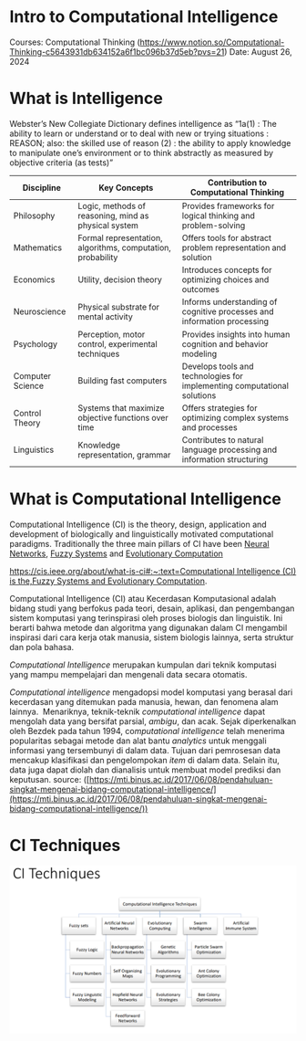 # Intro to Computational Intelligence

Courses: Computational Thinking (https://www.notion.so/Computational-Thinking-c5643931db634152a6f1bc096b37d5eb?pvs=21)
Date: August 26, 2024

# What is Intelligence

Webster’s New Collegiate Dictionary defines intelligence as “1a(1) : The ability to learn or
understand or to deal with new or trying situations : REASON; also: the skilled use of reason (2) : the
ability to apply knowledge to manipulate one’s environment or to think abstractly as measured by objective criteria (as tests)”

| Discipline | Key Concepts | Contribution to Computational Thinking |
| --- | --- | --- |
| Philosophy | Logic, methods of reasoning, mind as physical system | Provides frameworks for logical thinking and problem-solving |
| Mathematics | Formal representation, algorithms, computation, probability | Offers tools for abstract problem representation and solution |
| Economics | Utility, decision theory | Introduces concepts for optimizing choices and outcomes |
| Neuroscience | Physical substrate for mental activity | Informs understanding of cognitive processes and information processing |
| Psychology | Perception, motor control, experimental techniques | Provides insights into human cognition and behavior modeling |
| Computer Science | Building fast computers | Develops tools and technologies for implementing computational solutions |
| Control Theory | Systems that maximize objective functions over time | Offers strategies for optimizing complex systems and processes |
| Linguistics | Knowledge representation, grammar | Contributes to natural language processing and information structuring |

# What is Computational Intelligence

Computational Intelligence (CI) is the theory, design, application and development of biologically and linguistically motivated computational paradigms. Traditionally the three main pillars of CI have been [Neural Networks](https://cis.ieee.org/publications/t-neural-networks-and-learning-systems), [Fuzzy Systems](https://cis.ieee.org/publications/t-fuzzy-systems) and [Evolutionary Computation](https://cis.ieee.org/publications/t-evolutionary-computation)

[https://cis.ieee.org/about/what-is-ci#:~:text=Computational Intelligence (CI) is the,Fuzzy Systems and Evolutionary Computation](https://cis.ieee.org/about/what-is-ci#:~:text=Computational%20Intelligence%20(CI)%20is%20the,Fuzzy%20Systems%20and%20Evolutionary%20Computation).

Computational Intelligence (CI) atau Kecerdasan Komputasional adalah bidang studi yang berfokus pada teori, desain, aplikasi, dan pengembangan sistem komputasi yang terinspirasi oleh proses biologis dan linguistik. Ini berarti bahwa metode dan algoritma yang digunakan dalam CI mengambil inspirasi dari cara kerja otak manusia, sistem biologis lainnya, serta struktur dan pola bahasa.

*Computational Intelligence* merupakan kumpulan dari teknik komputasi yang mampu mempelajari dan mengenali data secara otomatis. 

*Computational intelligence* mengadopsi model komputasi yang berasal dari kecerdasan yang ditemukan pada manusia, hewan, dan fenomena alam lainnya.  Menariknya, teknik-teknik *computational intelligence* dapat mengolah data yang bersifat parsial, *ambigu*, dan acak. Sejak diperkenalkan oleh Bezdek pada tahun 1994, co*mputational intelligence* telah menerima popularitas sebagai metode dan alat bantu *analytics* untuk menggali informasi yang tersembunyi di dalam data. Tujuan dari pemrosesan data mencakup klasifikasi dan pengelompokan *item* di dalam data. Selain itu, data juga dapat diolah dan dianalisis untuk membuat model prediksi dan keputusan.
source: ([https://mti.binus.ac.id/2017/06/08/pendahuluan-singkat-mengenai-bidang-computational-intelligence/](https://mti.binus.ac.id/2017/06/08/pendahuluan-singkat-mengenai-bidang-computational-intelligence/))

# CI Techniques

![alt text](image-1.png)
